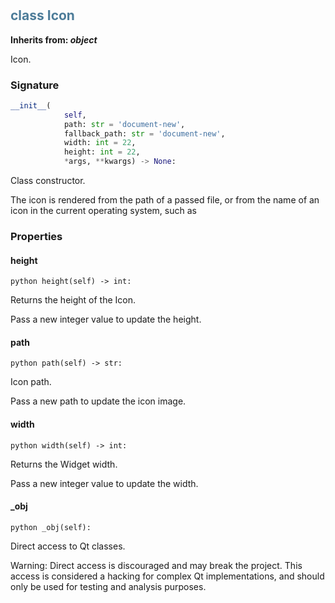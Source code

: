 #  

## <h2 style="color: #4d7c99;">class Icon</h2>


**Inherits from: _object_**

Icon.


### Signature

```python
__init__(
            self,
            path: str = 'document-new',
            fallback_path: str = 'document-new',
            width: int = 22,
            height: int = 22,
            *args, **kwargs) -> None:
```

Class constructor.

  The icon is rendered from the path of a passed file, or from the name 
  of an icon in the current operating system, such as 


### Properties


#### height

```python height(self) -> int:```

Returns the height of the Icon.

  Pass a new integer value to update the height.
  

#### path

```python path(self) -> str:```

Icon path.

  Pass a new path to update the icon image.
  

#### width

```python width(self) -> int:```

Returns the Widget width.

  Pass a new integer value to update the width.
  

#### _obj

```python _obj(self):```

Direct access to Qt classes.

  Warning: Direct access is discouraged and may break the project. 
  This access is considered a hacking for complex Qt implementations, 
  and should only be used for testing and analysis purposes.
  
